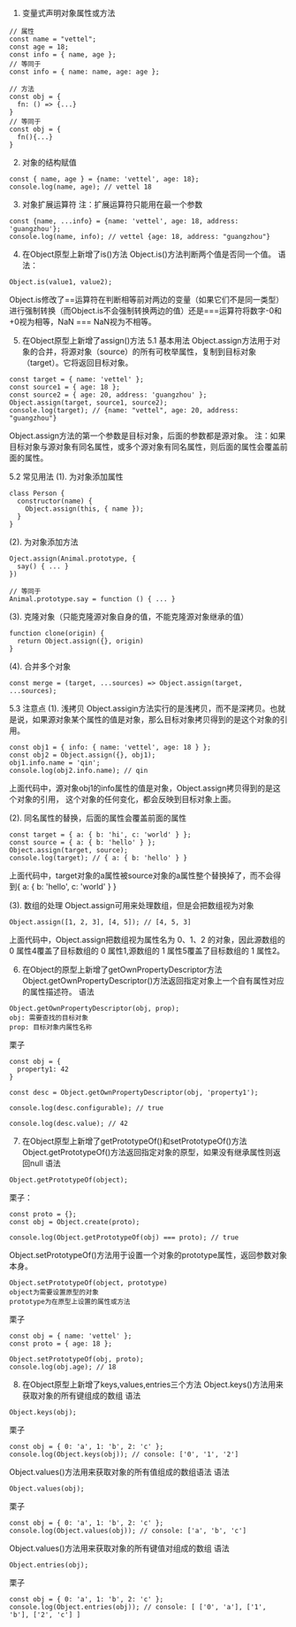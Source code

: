 1. 变量式声明对象属性或方法
```
// 属性
const name = "vettel";
const age = 18;
const info = { name, age };
// 等同于
const info = { name: name, age: age };

// 方法
const obj = {
  fn: () => {...}
}
// 等同于
const obj = {
  fn(){...}
}
```

2. 对象的结构赋值
```
const { name, age } = {name: 'vettel', age: 18};
console.log(name, age); // vettel 18
```

3. 对象扩展运算符
注：扩展运算符只能用在最一个参数
```
const {name, ...info} = {name: 'vettel', age: 18, address: 'guangzhou'};
console.log(name, info); // vettel {age: 18, address: "guangzhou"}
```

4. 在Object原型上新增了is()方法
Object.is()方法判断两个值是否同一个值。
语法：
```
Object.is(value1, value2);
```
Object.is修改了==运算符在判断相等前对两边的变量（如果它们不是同一类型）进行强制转换（而Object.is不会强制转换两边的值）还是===运算符将数字-0和+0视为相等，NaN === NaN视为不相等。

5. 在Object原型上新增了assign()方法
5.1 基本用法
Object.assign方法用于对象的合并，将源对象（source）的所有可枚举属性，复制到目标对象（target）。它将返回目标对象。
```
const target = { name: 'vettel' };
const source1 = { age: 18 };
const source2 = { age: 20, address: 'guangzhou' };
Object.assign(target, source1, source2);
console.log(target); // {name: "vettel", age: 20, address: "guangzhou"}
```
Object.assign方法的第一个参数是目标对象，后面的参数都是源对象。
注：如果目标对象与源对象有同名属性，或多个源对象有同名属性，则后面的属性会覆盖前面的属性。

5.2 常见用法
(1). 为对象添加属性
```
class Person {
  constructor(name) {
    Object.assign(this, { name });
  }
}
```
(2). 为对象添加方法
```
Oject.assign(Animal.prototype, {
  say() { ... }
})

// 等同于
Animal.prototype.say = function () { ... }
```

(3). 克隆对象（只能克隆源对象自身的值，不能克隆源对象继承的值）
```
function clone(origin) {
  return Object.assign({}, origin)
}
```

(4). 合并多个对象
```
const merge = (target, ...sources) => Object.assign(target, ...sources);
```
5.3 注意点
(1). 浅拷贝
Object.assigin方法实行的是浅拷贝，而不是深拷贝。也就是说，如果源对象某个属性的值是对象，那么目标对象拷贝得到的是这个对象的引用。
```
const obj1 = { info: { name: 'vettel', age: 18 } };
const obj2 = Object.assign({}, obj1);
obj1.info.name = 'qin';
console.log(obj2.info.name); // qin
```
上面代码中，源对象obj1的info属性的值是对象，Object.assign拷贝得到的是这个对象的引用， 这个对象的任何变化，都会反映到目标对象上面。

(2). 同名属性的替换，后面的属性会覆盖前面的属性
```
const target = { a: { b: 'hi', c: 'world' } };
const source = { a: { b: 'hello' } };
Object.assign(target, source);
console.log(target); // { a: { b: 'hello' } }
```
上面代码中，target对象的a属性被source对象的a属性整个替换掉了，而不会得到{ a: { b: 'hello', c: 'world' } }

(3). 数组的处理
Object.assign可用来处理数组，但是会把数组视为对象
```
Object.assign([1, 2, 3], [4, 5]); // [4, 5, 3]
```
上面代码中，Object.assign把数组视为属性名为 0、1、2 的对象，因此源数组的 0 属性4覆盖了目标数组的 0 属性1,源数组的 1 属性5覆盖了目标数组的 1 属性2。

6. 在Object的原型上新增了getOwnPropertyDescriptor方法
Object.getOwnPropertyDescriptor()方法返回指定对象上一个自有属性对应的属性描述符。
语法
```
Object.getOwnPropertyDescriptor(obj, prop);
obj: 需要查找的目标对象
prop: 目标对象内属性名称
```
栗子
```
const obj = {
  property1: 42
}

const desc = Object.getOwnPropertyDescriptor(obj, 'property1');

console.log(desc.configurable); // true

console.log(desc.value); // 42
```

7. 在Object原型上新增了getPrototypeOf()和setPrototypeOf()方法
Object.getPrototypeOf()方法返回指定对象的原型，如果没有继承属性则返回null
语法
```
Object.getPrototypeOf(object);
```
栗子：
```
const proto = {};
const obj = Object.create(proto);

console.log(Object.getPrototypeOf(obj) === proto); // true
```

Object.setPrototypeOf()方法用于设置一个对象的prototype属性，返回参数对象本身。
```
Object.setPrototypeOf(object, prototype)
object为需要设置原型的对象
prototype为在原型上设置的属性或方法
```
栗子
```
const obj = { name: 'vettel' };
const proto = { age: 18 };

Object.setPrototypeOf(obj, proto);
console.log(obj.age); // 18
```

8. 在Object原型上新增了keys,values,entries三个方法
Object.keys()方法用来获取对象的所有键组成的数组
语法
```
Object.keys(obj);
```
栗子
```
const obj = { 0: 'a', 1: 'b', 2: 'c' };
console.log(Object.keys(obj)); // console: ['0', '1', '2']
```

Object.values()方法用来获取对象的所有值组成的数组语法
语法
```
Object.values(obj);
```
栗子
```
const obj = { 0: 'a', 1: 'b', 2: 'c' };
console.log(Object.values(obj)); // console: ['a', 'b', 'c']
```

Object.values()方法用来获取对象的所有键值对组成的数组
语法
```
Object.entries(obj);
```
栗子
```
const obj = { 0: 'a', 1: 'b', 2: 'c' };
console.log(Object.entries(obj)); // console: [ ['0', 'a'], ['1', 'b'], ['2', 'c'] ]
```